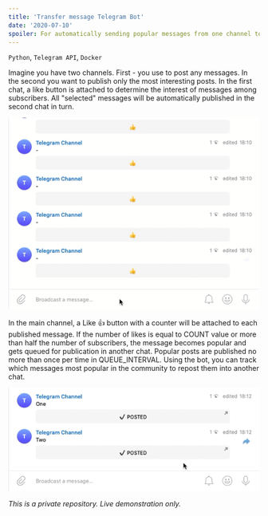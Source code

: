 ```yaml
---
title: 'Transfer message Telegram Bot'
date: '2020-07-10'
spoiler: For automatically sending popular messages from one channel to another
---
```

`Python`, `Telegram API`, `Docker`
![]()

Imagine you have two channels. First - you use to post any messages. In the second you want to publish only the most interesting posts. In the first chat, a like button is attached to determine the interest of messages among subscribers. All "selected" messages will be automatically published in the second chat in turn.

![Telegram Bot](./bot-demo.gif)

In the main channel, a Like 👍 button with a counter will be attached to each published message. If the number of likes is equal to COUNT value or more than half the number of subscribers, the message becomes popular and gets queued for publication in another chat. Popular posts are published no more than once per time in QUEUE_INTERVAL. Using the bot, you can track which messages most popular in the community to repost them into another chat.

![BabyNamePicker](./channel-demo.gif)







_This is a private repository. Live demonstration only._
